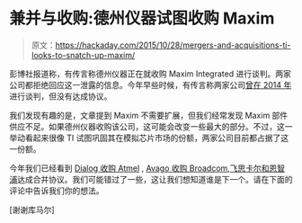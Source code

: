 # 兼并与收购:德州仪器试图收购 Maxim

> 原文：<https://hackaday.com/2015/10/28/mergers-and-acquisitions-ti-looks-to-snatch-up-maxim/>

彭博社报道称，有传言称德州仪器正在就收购 Maxim Integrated 进行谈判。两家公司都拒绝回应这一泄露的信息。今年早些时候，有传言称两家公司[曾在 2014 年](http://www.reuters.com/article/2015/06/19/us-texasinstruments-deals-idUSKBN0OZ2B220150619)进行谈判，但没有达成协议。

我们发现有趣的是，文章提到 Maxim 不需要扩展，但我们经常发现 Maxim 部件供应不足。如果德州仪器收购该公司，这可能会改变一些最大的部分。不过，这一举动看起来很像 TI 试图巩固其在模拟芯片市场的份额，两家公司目前都占据了这一份额。

今年我们已经看到 [Dialog 收购 Atmel](http://hackaday.com/2015/09/22/mergers-and-acquisitions-dialog-buys-atmel/) , [Avago 收购 Broadcom](http://hackaday.com/2015/05/28/avago-buys-broadcom-for-37-billion/),[飞思卡尔和恩智浦](http://hackaday.com/2015/03/02/nxp-freescale-merge/)达成合并协议。我们可能错过了一些，这让我们想知道谁是下一个。请在下面的评论中告诉我们你的想法。

[谢谢库马尔]